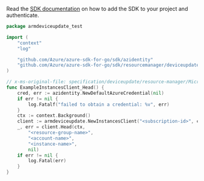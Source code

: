 Read the [SDK documentation](https://github.com/Azure/azure-sdk-for-go/blob/sdk%2Fresourcemanager%2Fdeviceupdate%2Farmdeviceupdate%2Fv0.2.1/sdk/resourcemanager/deviceupdate/armdeviceupdate/README.md) on how to add the SDK to your project and authenticate.

```go
package armdeviceupdate_test

import (
	"context"
	"log"

	"github.com/Azure/azure-sdk-for-go/sdk/azidentity"
	"github.com/Azure/azure-sdk-for-go/sdk/resourcemanager/deviceupdate/armdeviceupdate"
)

// x-ms-original-file: specification/deviceupdate/resource-manager/Microsoft.DeviceUpdate/preview/2020-03-01-preview/examples/Instances/Instances_Head.json
func ExampleInstancesClient_Head() {
	cred, err := azidentity.NewDefaultAzureCredential(nil)
	if err != nil {
		log.Fatalf("failed to obtain a credential: %v", err)
	}
	ctx := context.Background()
	client := armdeviceupdate.NewInstancesClient("<subscription-id>", cred, nil)
	_, err = client.Head(ctx,
		"<resource-group-name>",
		"<account-name>",
		"<instance-name>",
		nil)
	if err != nil {
		log.Fatal(err)
	}
}
```
